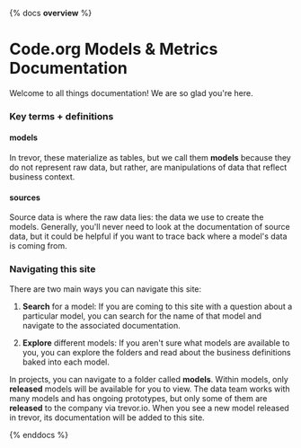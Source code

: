 {% docs __overview__ %}
# Code.org Models & Metrics Documentation 
Welcome to all things documentation! We are so glad you're here. 

### Key terms + definitions
#### models   
In trevor, these materialize as tables, but we call them **models** because they do not represent raw data, but rather, are manipulations of data that reflect business context.

#### sources
Source data is where the raw data lies: the data we use to create the models. Generally, you'll never need to look at the documentation of source data, but it could be helpful if you want to trace back where a model's data is coming from. 

### Navigating this site
There are two main ways you can navigate this site: 
1. **Search** for a model: If you are coming to this site with a question about a particular model, you can search for the name of that model and navigate to the associated documentation. 

2. **Explore** different models: If you aren't sure what models are available to you, you can explore the folders and read about the business definitions baked into each model.

In projects, you can navigate to a folder called **models**. Within models, only **released** models will be available for you to view. The data team works with many models and has ongoing prototypes, but only some of them are **released** to the company via trevor.io. When you see a new model released in trevor, its documentation will be added to this site. 

{% enddocs %}
